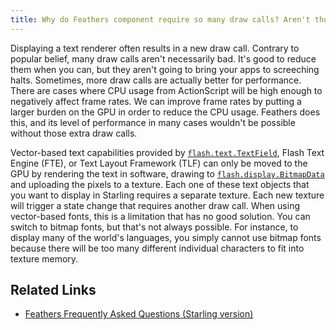 ```yaml
---
title: Why do Feathers component require so many draw calls? Aren't those bad? (Starling version)
---
```


Displaying a text renderer often results in a new draw call. Contrary to popular belief, many draw calls aren't necessarily bad. It's good to reduce them when you can, but they aren't going to bring your apps to screeching halts. Sometimes, more draw calls are actually better for performance. There are cases where CPU usage from ActionScript will be high enough to negatively affect frame rates. We can improve frame rates by putting a larger burden on the GPU in order to reduce the CPU usage. Feathers does this, and its level of performance in many cases wouldn't be possible without those extra draw calls.

Vector-based text capabilities provided by [`flash.text.TextField`](http://help.adobe.com/en_US/FlashPlatform/reference/actionscript/3/flash/text/TextField.html), Flash Text Engine (FTE), or Text Layout Framework (TLF) can only be moved to the GPU by rendering the text in software, drawing to [`flash.display.BitmapData`](http://help.adobe.com/en_US/FlashPlatform/reference/actionscript/3/flash/display/BitmapData.html) and uploading the pixels to a texture. Each one of these text objects that you want to display in Starling requires a separate texture. Each new texture will trigger a state change that requires another draw call. When using vector-based fonts, this is a limitation that has no good solution. You can switch to bitmap fonts, but that's not always possible. For instance, to display many of the world's languages, you simply cannot use bitmap fonts because there will be too many different individual characters to fit into texture memory.

## Related Links

- [Feathers Frequently Asked Questions (Starling version)](./index.md)